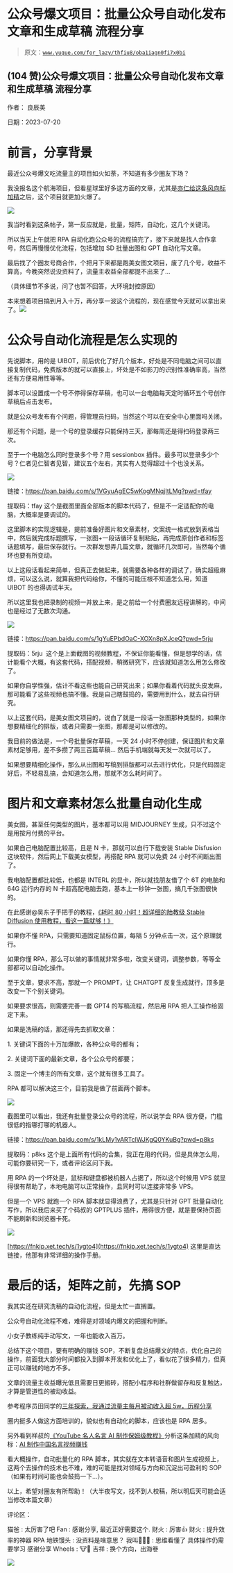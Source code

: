 # 公众号爆文项目：批量公众号自动化发布文章和生成草稿 流程分享

> 原文：[`www.yuque.com/for_lazy/thfiu8/oba1iagn0fi7x0bi`](https://www.yuque.com/for_lazy/thfiu8/oba1iagn0fi7x0bi)



## (104 赞)公众号爆文项目：批量公众号自动化发布文章和生成草稿 流程分享 

作者： 良辰美 

日期：2023-07-20 

# 前言，分享背景 

最近公众号爆文吃流量主的项目如火如荼，不知道有多少圈友下场？ 

我没报名这个航海项目，但看星球里好多这方面的文章，尤其是[亦仁给这条风向标加精](http://%20https://wx.zsxq.com/dweb2/index/topic_detail/181154582542122)之后，这个项目就更加火爆了。 

![](img/1b2e79febe1ab2d8f39c985426d66757.png) 

我当时看到这条帖子，第一反应就是，批量，矩阵，自动化，这几个关键词。 

所以当天上午就把 RPA 自动化跑公众号的流程搞完了，接下来就是找人合作拿号，然后再慢慢优化流程，包括增加 SD 批量出图和 GPT 自动化写文章。 

最后找了个圈友号商合作，个把月下来都是跑美女图文项目，废了几个号，收益不算高，今晚突然说没资料了，流量主收益全部都提不出来了... 

（具体细节不多说，问了也暂不回答，大环境封控原因） 

本来想着项目搞到月入十万，再分享一波这个流程的，现在感觉今天就可以拿出来了。![](img/d62f0848e34b3c3de9030f7d6f3d5484.png) 

# 公众号自动化流程是怎么实现的 

先说脚本，用的是 UIBOT，前后优化了好几个版本，好处是不同电脑之间可以直接复制代码，免费版本的就可以直接上，坏处是不如影刀的识别性准确率高，当然还有方便易用性等等。 

脚本可以设置成一个号不停得保存草稿，也可以一台电脑每天定时循环五个号创作草稿后点击发布。 

就是公众号发布有个问题，得管理员扫码，当然这个可以在安全中心里面吗关闭。 

那还有个问题，是一个号的登录缓存只能保持三天，那每周还是得扫码登录两三次。 

至于一个电脑怎么同时登录多个号？用 sessionbox 插件。最多可以登录多少个号？仁者见仁智者见智，建议五个左右，其实有人觉得超过十个也没关系。 

![](img/f57958d3e5547686c275c48a0c5776dc.png) 

链接：https://pan.baidu.com/s/1VGyuAgEC5wKogMNqjItLMg?pwd=tfay 

提取码：tfay 这个是截图里面全部版本的脚本代码了，但是不一定适配你的电脑，大概率是要调试的。 

这里脚本的实现逻辑是，提前准备好图片和文章素材，文案统一格式放到表格当中，然后就完成标题撰写，一张图+一段话循环复制粘贴，再完成原创作者和标签话题填写，最后保存就行。一次群发想弄几篇文章，就循环几次即可，当然每个循环也要有所变动。 

以上这段话看起来简单，但真正去做起来，就需要各种各样的调试了，确实超级麻烦，可以这么说，就算我把代码给你，不懂的可能压根不知道怎么用，知道 UIBOT 的也得调试半天。 

所以这里我也把录制的视频一并放上来，是之前给一个付费圈友远程讲解的，中间也是经过了无数次沟通。 

![](img/5b9e606ddaac2c35b445538fbe33371c.png) 

链接：https://pan.baidu.com/s/1gYuEPbdOaC-XOXn8pXJceQ?pwd=5rju 

提取码：5rju  这个是上面截图的视频教程，不保证你能看懂，但是想学的话，估计能看个大概，有这套代码，搭配视频，稍微研究下，应该就知道怎么用怎么修改了。 

如果你自学性强，估计不看这些也能自己研究出来；如果你看着代码就头皮发麻，那可能看了这些视频也搞不懂。我是自己瞎鼓捣的，需要用到什么，就去自行研究。 

以上这套代码，是美女图文项目的，说白了就是一段话一张图那种类型的，如果你想要精细化的排版，或者只需要一张图，那都是可以修改的。 

我目前的做法是，一个号批量保存草稿，一天 24 小时不停创建，保证图片和文章素材足够用，差不多攒了两三百篇草稿... 然后手机端就每天发一次就可以了。 

如果想要精细化操作，那么从出图和写稿到排版都可以去进行优化，只是代码固定好后，不轻易乱搞，会知道怎么用，那就不怎么耗时间了。 

# 图片和文章素材怎么批量自动化生成 

美女图，甚至任何类型的图片，基本都可以用 MIDJOURNEY 生成，只不过这个是用按月付费的平台。 

如果自己电脑配置比较高，且是 N 卡，那就可以自行下载安装 Stable Disfusion 这块软件，然后网上下载美女模型，再搭配 RPA 就可以免费 24 小时不间断出图了。 

我电脑配置都比较低，也都是 INTERL 的显卡，所以就找朋友借了个 6T 的电脑和 64G 运行内存的 N 卡超高配电脑去跑，基本上一秒钟一张图，搞几千张图很快的。 

在此感谢@吴东子手把手的教程，[《耗时 80 小时！超详细的胎教级 Stable Diffusion 使用教程，看这一篇就够！》](https://wx.zsxq.com/mweb/views/topicdetail/topicdetail.html?topic_id=181484882125482) 

如果你不懂 RPA，只需要知道固定鼠标位置，每隔 5 分钟点击一次，这个原理就行。 

如果你懂 RPA，那么可以做的事情就非常多啦，改变关键词，调整参数，等等全部都可以自动化操作。 

至于文章，要求不高，那就一个 PROMPT，让 CHATGPT 反复生成就行，顶多是改变一下个别关键词。 

如果要求很高，则需要完善一套 GPT4 的写稿流程，然后用 RPA 把人工操作给固定下来。 

如果是洗稿的话，那还得先去抓取文章： 

1\. 关键词下面的十万加爆款，各种公众号的都有； 

2\. 关键词下面的最新文章，各个公众号的都要； 

3\. 固定一个博主的所有文章，这个就有很多工具了。 

RPA 都可以解决这三个，目前我是做了前面两个脚本。 

![](img/72c9abf696a85b4f088040779b460607.png) 

截图里可以看出，我还有批量登录公众号的流程，所以说学会 RPA 很方便，门槛很低的指哪打哪的机器人。 

链接：https://pan.baidu.com/s/1kLMy1vARTclWJKgQ0YKuBg?pwd=p8ks 

提取码：p8ks 这个是上面所有代码的合集，我正在用的代码，但是具体怎么用，可能你要研究一下，或者评论区问下我。 

用 RPA 的一个坏处是，鼠标和键盘都被机器人占据了，所以这个时候用 VPS 就显得很有帮助了，本地电脑可以正常操作，且同时可以连接非常多 VPS。 

但是一个 VPS 就跑一个 RPA 脚本就显得浪费了，尤其是只针对 GPT 批量自动化写作，所以我后来买了个码叔的 GPTPLUS 插件，用得很方便，就是要保持页面不能刷新和浏览器卡死。 

![](img/f322bd85fb1a61a44fe3ec56d1a6d9b4.png) 

[https://fnkip.xet.tech/s/1ygto4](https://fnkip.xet.tech/s/1ygto4) 这里是直达链接，他那有非常详细的操作手册。 

# 最后的话，矩阵之前，先搞 SOP 

我其实还在研究洗稿的自动化流程，但是太忙一直搁置。 

公众号自动化流程不难，难得是对领域内爆文的把握和判断。 

小女子教练纯手动写文，一年也能收入百万。 

总结下这个项目，要有明确的赚钱 SOP，不断复盘总结爆文的特点，优化自己的操作，前面我大部分时间都投入到脚本开发和优化上了，看似花了很多精力，但真正可以赚钱的地方不多。 

文章的流量主收益曝光低且需要日更搬砖，搭配小程序和社群做留存和反复触达，才算是管道性的被动收益。 

参考程序员田同学的[三年探索，我通过流量主每月被动收入超 5w，历程分享](https://wx.zsxq.com/dweb2/index/topic_detail/181148842244512) 

圈内挺多人做这方面培训的，貌似也有自动化的脚本，应该也是 RPA 居多。 

另外看到祥叔的[《YouTube 名人名言 AI 制作保姆级教程》](https://wx.zsxq.com/dweb2/index/group/1824528822)分析这条加精的风向标：[AI 制作中国名言视频赚钱](https://wx.zsxq.com/dweb2/index/topic_detail/811511842282282) 

看大概操作，自动批量化的 RPA 脚本，其实就在文本转语音和图片生成视频上，这两个去操作的技术也不难，难的可能是找对领域与方向和沉淀出可盈利的 SOP （如果有时间可能也会鼓捣一下...）。 

以上，希望对圈友有所帮助！（大半夜写文，找不到人校稿，所以明后天可能会适当修改本篇文章） 

评论区： 

猫爸 : 太厉害了吧 Fan : 感谢分享, 最近正好需要这个. 财火 : 厉害👍 财火 : 提升效率的神器 RPA 地铁馒头 : 没资料是啥意思？ 我叫🐷🐔💊 : 思维看懂了 具体操作仍需要学习 感谢分享 Wheels : 🐮🍺 吉祥 : 换个方向，出海卷 

![](img/894d30a529e7c37bcd3392323c99941c.png)  